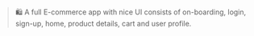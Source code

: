 

> 🛍 A full E-commerce app with nice UI consists of on-boarding, login, sign-up, home, product details, cart and user profile.

